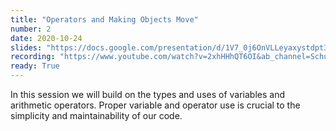 ```yaml
---
title: "Operators and Making Objects Move"
number: 2
date: 2020-10-24
slides: "https://docs.google.com/presentation/d/1V7_0j6OnVLLeyaxystdpt3v5mFVkTJFk8mQETUQSpe4/edit?usp=sharing"
recording: "https://www.youtube.com/watch?v=2xhHHhQT6OI&ab_channel=SchulichIgnite"
ready: True
---
```


In this session we will build on the types and uses of variables and arithmetic operators. Proper variable and operator use is crucial to the simplicity and maintainability of our code.